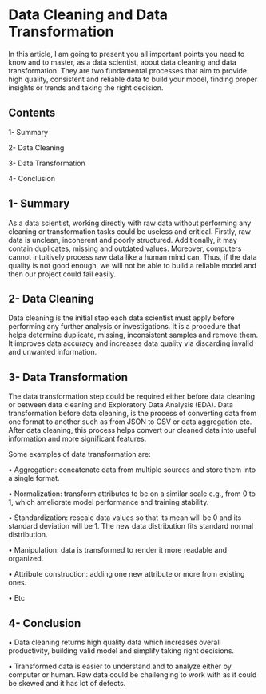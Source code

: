 # Data Cleaning and Data Transformation 

In this article, I am going to present you all important points you need to know and to master, as a data scientist,
about data cleaning and data transformation. They are two fundamental processes that aim to provide high quality,
consistent and reliable data to build your model, finding proper insights or trends and taking the right decision.

## Contents 
  1- Summary
  
  2- Data Cleaning
  
  3- Data Transformation 
  
  4- Conclusion 
  
## 1- Summary 

As a data scientist, working directly with raw data without performing any cleaning or transformation tasks could be useless and critical. Firstly, raw data is unclean, incoherent and poorly structured.
Additionally, it may contain duplicates, missing and outdated values. Moreover, computers cannot intuitively process raw data like a human mind can. 
Thus, if the data quality is not good enough, we will not be able to build a reliable model and then our project could fail easily. 

## 2- Data Cleaning
Data cleaning is the initial step each data scientist must apply before performing any further analysis or investigations. It is a procedure that helps determine duplicate, missing, inconsistent samples and remove them. It improves data accuracy and increases data quality via discarding invalid and unwanted information.

## 3- Data Transformation 
The data transformation step could be required either before data cleaning or between data cleaning and Exploratory Data Analysis (EDA). Data transformation before data cleaning, is the process of converting data from one format to another such as from JSON to CSV or data aggregation etc. After data cleaning, this process helps convert our cleaned data into useful information and more significant features. 

Some examples of data transformation are:

•	Aggregation: concatenate data from multiple sources and store them into a single format. 

•	Normalization: transform attributes to be on a similar scale e.g., from 0 to 1, which ameliorate model performance and training stability. 

•	Standardization: rescale data values so that its mean will be 0 and its standard deviation will be 1. The new data distribution fits standard normal distribution. 

•	Manipulation: data is transformed to render it more readable and organized. 

•	Attribute construction: adding one new attribute or more from existing ones.

•	Etc

## 4- Conclusion 
 
• Data cleaning returns high quality data which increases overall productivity, building valid model and simplify taking right decisions. 

•	Transformed data is easier to understand and to analyze either by computer or human. Raw data could be challenging to work with as it could be skewed and it has lot of defects.



